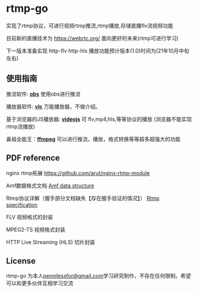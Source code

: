 # rtmp-go

实现了rtmp协议，可进行视频rtmp推流,rtmp播放,存储直播flv流视频功能

目前新的直播技术为 https://webrtc.org/ 面向更好的未来(rtmp可进行学习)

下一版本准备实现 http-flv http-hls 播放功能预计版本(1.0)时间为(21年10月中旬左右)

## 使用指南

推流软件:  [**obs**](https://obsproject.com/zh-cn) 使用obs进行推流

播放器软件:  [**vlc**](https://www.videolan.org/vlc/) 万能播放器，不做介绍。

基于浏览器的JS播放器:  [**videojs**](https://videojs.com/) 可 flv,mp4,hls,等等协议的播放 (浏览器不能实现rtmp流播放)

鼻祖全能王：[**ffmpeg**](https://www.ffmpeg.org/) 可以进行推流，播放，格式转换等等超多超强大的功能


## PDF reference 

nginx rtmp拓展 https://github.com/arut/nginx-rtmp-module

Amf数据格式文档 [Amf data structure](https://www.adobe.com/content/dam/acom/en/devnet/pdf/amf0-file-format-specification.pdf)

Rtmp协议详解（握手部分文档缺失【存在握手验证的情况】） [Rtmp specification](https://www.adobe.com/content/dam/acom/en/devnet/rtmp/pdf/rtmp_specification_1.0.pdf)

FLV 视频格式的封装

MPEG2-TS 视频格式封装

HTTP Live Streaming (HLS) 切片封装

## License

rtmp-go 为本人[pennilessfor@gmail.com](mailto:pennilessfor@gmail.com)学习研究制作，不存在任何限制。希望可以和更多伙伴互相学习交流